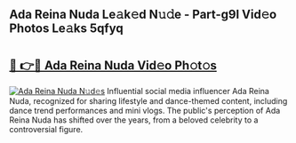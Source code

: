 ## Ada Reina Nuda Le𝚊k𝚎d N𝚞𝚍e - Part-g9l Vid𝚎o Photos Le𝚊ks 5qfyq

# <h2><a href="http://fbd4mna.evod.top/?m=Ada+Reina+Nuda">🔗 👉🔴 Ada Reina Nuda Vid𝚎o Ph𝚘t𝚘s</a></h2>

[![Ada Reina Nuda N𝚞d𝚎s](https://i.imgur.com/8V9OHl7.gif)](http://fbd4mna.evod.top/?m=Ada+Reina+Nuda)
Influential social media influencer Ada Reina Nuda, recognized for sharing lifestyle and dance-themed content, including dance trend performances and mini vlogs. The public's perception of Ada Reina Nuda has shifted over the years, from a beloved celebrity to a controversial figure. 
